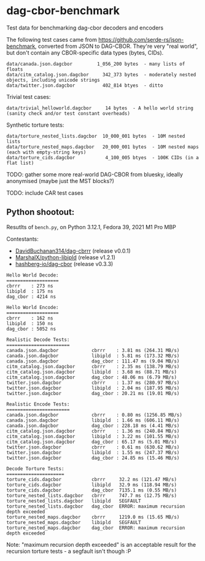 # dag-cbor-benchmark
Test data for benchmarking dag-cbor decoders and encoders

The following test cases came from https://github.com/serde-rs/json-benchmark, converted from JSON to DAG-CBOR. They're very "real world", but don't contain any CBOR-specific data types (bytes, CIDs).

```
data/canada.json.dagcbor         1_056_200 bytes  - many lists of floats
data/citm_catalog.json.dagcbor     342_373 bytes  - moderately nested objects, including unicode strings
data/twitter.json.dagcbor          402_814 btyes  - ditto
```

Trivial test cases:

```
data/trivial_helloworld.dagcbor     14 bytes  - A hello world string (sanity check and/or test constant overheads)
```

Synthetic torture tests:

```
data/torture_nested_lists.dagcbor  10_000_001 bytes  - 10M nested lists
data/torture_nested_maps.dagcbor   20_000_001 bytes  - 10M nested maps (each with empty-string keys)
data/torture_cids.dagcbor           4_100_005 btyes  - 100K CIDs (in a flat list)
```

TODO: gather some more real-world DAG-CBOR from bluesky, ideally anonymised (maybe just the MST blocks?)

TODO: include CAR test cases


## Python shootout:

Resutlts of `bench.py`, on Python 3.12.1, Fedora 39, 2021 M1 Pro MBP

Contestants:

- [DavidBuchanan314/dag-cbrrr](https://github.com/DavidBuchanan314/dag-cbrrr) (release v0.0.1)
- [MarshalX/python-libipld](https://github.com/MarshalX/python-libipld) (release v1.2.1)
- [hashberg-io/dag-cbor](https://github.com/hashberg-io/dag-cbor) (release v0.3.3)

```
Hello World Decode:
===================
cbrrr    : 273 ns
libipld  : 175 ns
dag_cbor : 4214 ns

Hello World Encode:
===================
cbrrr    : 162 ns
libipld  : 150 ns
dag_cbor : 5052 ns

Realistic Decode Tests:
=======================
canada.json.dagcbor            cbrrr    : 3.81 ms (264.31 MB/s)
canada.json.dagcbor            libipld  : 5.81 ms (173.32 MB/s)
canada.json.dagcbor            dag_cbor : 111.47 ms (9.04 MB/s)
citm_catalog.json.dagcbor      cbrrr    : 2.35 ms (138.79 MB/s)
citm_catalog.json.dagcbor      libipld  : 3.68 ms (88.71 MB/s)
citm_catalog.json.dagcbor      dag_cbor : 48.06 ms (6.79 MB/s)
twitter.json.dagcbor           cbrrr    : 1.37 ms (280.97 MB/s)
twitter.json.dagcbor           libipld  : 2.04 ms (187.95 MB/s)
twitter.json.dagcbor           dag_cbor : 20.21 ms (19.01 MB/s)

Realistic Encode Tests:
=======================
canada.json.dagcbor            cbrrr    : 0.80 ms (1256.85 MB/s)
canada.json.dagcbor            libipld  : 1.66 ms (606.11 MB/s)
canada.json.dagcbor            dag_cbor : 228.18 ms (4.41 MB/s)
citm_catalog.json.dagcbor      cbrrr    : 1.36 ms (240.84 MB/s)
citm_catalog.json.dagcbor      libipld  : 3.22 ms (101.55 MB/s)
citm_catalog.json.dagcbor      dag_cbor : 65.17 ms (5.01 MB/s)
twitter.json.dagcbor           cbrrr    : 0.61 ms (630.62 MB/s)
twitter.json.dagcbor           libipld  : 1.55 ms (247.37 MB/s)
twitter.json.dagcbor           dag_cbor : 24.85 ms (15.46 MB/s)

Decode Torture Tests:
=====================
torture_cids.dagcbor           cbrrr     32.2 ms (121.47 MB/s)
torture_cids.dagcbor           libipld   32.9 ms (118.94 MB/s)
torture_cids.dagcbor           dag_cbor  7135.1 ms (0.55 MB/s)
torture_nested_lists.dagcbor   cbrrr     747.7 ms (12.75 MB/s)
torture_nested_lists.dagcbor   libipld   SEGFAULT
torture_nested_lists.dagcbor   dag_cbor  ERROR: maximum recursion depth exceeded
torture_nested_maps.dagcbor    cbrrr     1219.0 ms (15.65 MB/s)
torture_nested_maps.dagcbor    libipld   SEGFAULT
torture_nested_maps.dagcbor    dag_cbor  ERROR: maximum recursion depth exceeded
```

Note: "maximum recursion depth exceeded" is an acceptable result for the recursion torture tests - a segfault isn't though :P
